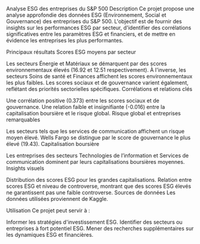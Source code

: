 Analyse ESG des entreprises du S&P 500
Description
Ce projet propose une analyse approfondie des données ESG (Environnement, Social et Gouvernance) des entreprises du S&P 500. L'objectif est de fournir des insights sur les performances ESG par secteur, d'identifier des corrélations significatives entre les paramètres ESG et financiers, et de mettre en évidence les entreprises les plus performantes.

Principaux résultats
Scores ESG moyens par secteur

Les secteurs Énergie et Matériaux se démarquent par des scores environnementaux élevés (16.92 et 12.51 respectivement).
À l'inverse, les secteurs Soins de santé et Finances affichent les scores environnementaux les plus faibles.
Les scores sociaux et de gouvernance varient également, reflétant des priorités sectorielles spécifiques.
Corrélations et relations clés

Une corrélation positive (0.373) entre les scores sociaux et de gouvernance.
Une relation faible et insignifiante (-0.016) entre la capitalisation boursière et le risque global.
Risque global et entreprises remarquables

Les secteurs tels que les services de communication affichent un risque moyen élevé.
Wells Fargo se distingue par le score de gouvernance le plus élevé (19.43).
Capitalisation boursière

Les entreprises des secteurs Technologies de l’information et Services de communication dominent par leurs capitalisations boursières moyennes.
Insights visuels

Distribution des scores ESG pour les grandes capitalisations.
Relation entre scores ESG et niveau de controverse, montrant que des scores ESG élevés ne garantissent pas une faible controverse.
Sources de données
Les données utilisées proviennent de Kaggle.

Utilisation
Ce projet peut servir à :

Informer les stratégies d'investissement ESG.
Identifier des secteurs ou entreprises à fort potentiel ESG.
Mener des recherches supplémentaires sur les dynamiques ESG et financières.
